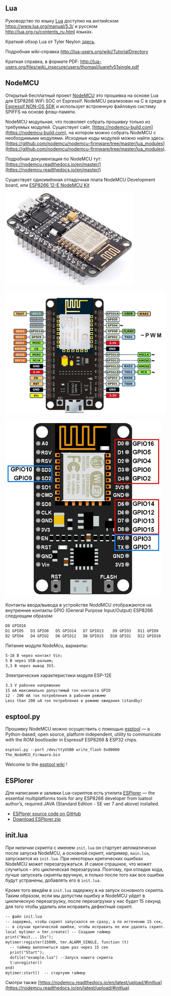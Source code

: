 ## Lua

Руководство по языку [Lua](https://www.lua.org/) доступно на английском https://www.lua.org/manual/5.3/ и русском http://lua.org.ru/contents_ru.html языках.

Краткий обзор Lua от Tyler Neylon [здесь](http://tylerneylon.com/a/learn-lua/).

Подробная wiki-справка http://lua-users.org/wiki/TutorialDirectory

Краткая справка, в формате PDF: http://lua-users.org/files/wiki_insecure/users/thomasl/luarefv51single.pdf

## NodeMCU

Открытый бесплатный проект [NodeMCU](https://github.com/nodemcu/nodemcu-firmware) это прошивка на основе Lua для ESP8266 WiFi SOC от Espressif. NodeMCU реализован на C в среде в [Espressif NON-OS SDK](https://github.com/espressif/ESP8266_NONOS_SDK) и использует встроенную файловую систему SPIFFS на основе флэш-памяти.

NodeMCU модульная, что позволяет собрать прошивку только из требуемых модулей.
Существует сайт, [https://nodemcu-build.com](https://nodemcu-build.com), на котором можно собрать NodeMCU с необходимыми модулями. 
Исходные коды модулей можно найти здесь:[https://github.com/nodemcu/nodemcu-firmware/tree/master/lua_modules](https://github.com/nodemcu/nodemcu-firmware/tree/master/lua_modules).

Подробная документация по NodeMCU тут: [https://nodemcu.readthedocs.io/en/master/](https://nodemcu.readthedocs.io/en/master/)

Существует одноимённая отладочная плата NodeMCU Development board, или [ESP8266 12-E NodeMCU Kit](https://www.nodemcu.com/index_en.html)

![NodeMCU Development board appearance](images/NodeMCUv1.0-kit.jpg)

![NodeMCU Development board pinout](images/NodeMCUv1.0-pinout.jpg)
    
![NodeMCU Development board GPIOs](images/NodeMCUv1.0-GPIOs.jpg)

Контакты ввода/вывода в устройстве NoddMCU отображаются на внутренние контакты GPIO (General Purpose Input/Output) ESP8266 следующим образом:
```
D0 GPIO16
D1 GPIO5   D3 GPIO0   D5 GPIO14   D7 GPIO13    D9 GPIO3   D11 GPIO9     
D2 GPIO4   D4 GPIO2   D6 GPIO12   D8 GPIO15   D10 GPIO1   D12 GPIO10 
```

Питание модуля NodeMcu, варианты:
```
5-18 В через контакт Vin;
5 В через USB-разъем;
3,3 В через вывод 3V3.
```

Электрические характеристики модуля ESP-12E
```
3.3 V рабочее напряжение
15 mA максимально допустимый ток контакта GPIO
12 - 200 mA ток потребления в рабочем режиме
Less than 200 uA ток потребления в режиме ожидания (standby)
```

## esptool.py

Прошивку NodeMCU можно осуществить с помощью [esptool](https://github.com/espressif/esptool) — а Python-based, open source, platform independent, utility to communicate with the ROM bootloader in Espressif ESP8266 & ESP32 chips.
```
esptool.py --port /dev/ttyUSB0 write_flash 0x00000 The_NodeMCU_Firmware.bin

```
Welcome to the [esptool wiki](https://github.com/espressif/esptool/wiki) !

## ESPlorer

Для написания и заливки Lua-скриптов есть утилита [ESPlorer](http://esp8266.ru/esplorer/) — the essential multiplatforms tools for any ESP8266 developer from luatool author’s, required JAVA (Standard Edition - SE ver 7 and above) installed.
- [ESPlorer source code on GitHub](https://github.com/4refr0nt/ESPlorer)
- [Download ESPlorer.zip](http://esp8266.ru/esplorer-latest/?f=ESPlorer.zip)

## init.lua

При ниличии скрипта с именем ``init.lua`` он стартует автоматически после запуска NodeMCU, а основной скрипт, например, ``main.lua``, запускается из ``init.lua``. При некоторых критических ошибках NodeMCU может перезагружаться. И самое страшное, что может случиться – это циклическая перезагрузка. Поэтому, при отладке кода, лучше запускать скрипты вручную, и только после того как все ошибки будут устранены, добавлять его в ``init.lua``.

Кроме того введём в ``init.lua`` задержку в на запуск основного скрипта. Таким образом, если мы допустим ошибку и NodeMCU уйдет в циклическую перезагрузку, после перезагрузки у нас будет 15 секунд для того чтобы удалить или исправить дефектный скрипт.
```
-- файл init.lua
-- задержка, чтобы скрипт запускался не сразу, а по истечению 15 сек, 
-- в случаи критической ошибки, чтобы исправить ее или удалить скрипт.
local mytimer = tmr.create() -- Создаем таймер
print("Wait... 15s"); 
mytimer:register(15000, tmr.ALARM_SINGLE, function (t) 
  -- таймер выполниться один раз через 15 сек 
  print("Start");
  dofile("example.lua") --Запуск нашего скрипта 
  t:unregister()
end)
mytimer:start()  -- стартуем таймер
```
Смотри также [https://nodemcu.readthedocs.io/en/latest/upload/#initlua](https://nodemcu.readthedocs.io/en/latest/upload/#initlua)
